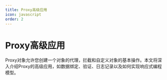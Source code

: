 ```yaml
---
title: Proxy高级应用
icon: javascript
order: 2
---
```


# Proxy高级应用

Proxy对象允许您创建一个对象的代理，拦截和自定义对象的基本操作。本文将深入介绍Proxy的高级应用，如数据绑定、验证、日志记录以及如何实现响应式编程模型。

